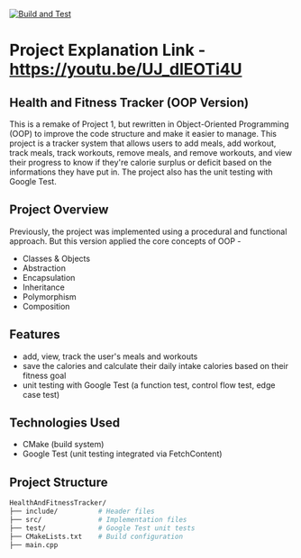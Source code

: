 [![Build and Test](https://github.com/NanSayng/CIS_25/actions/workflows/ci.yml/badge.svg)](https://github.com/NanSayng/CIS_25/actions/workflows/ci.yml)
# Project Explanation Link - https://youtu.be/UJ_dlEOTi4U
## Health and Fitness Tracker (OOP Version)
This is a remake of Project 1, but rewritten in Object-Oriented Programming (OOP) to improve the code structure and make it easier to manage. 
This project is a tracker system that allows users to add meals, add workout, track meals, track workouts, remove meals, and remove workouts, and view their progress to know if they're calorie surplus or deficit based on the informations they have put in. The project also has the unit testing with Google Test.
## Project Overview
Previously, the project was implemented using a procedural and functional approach. But this version applied the core concepts of OOP -
- Classes & Objects  
- Abstraction  
- Encapsulation  
- Inheritance  
- Polymorphism  
- Composition
## Features
- add, view, track the user's meals and workouts
- save the calories and calculate their daily intake calories based on their fitness goal
- unit testing with Google Test (a function test, control flow test, edge case test)
## Technologies Used
- CMake (build system)
- Google Test (unit testing integrated via FetchContent)
## Project Structure
```bash
HealthAndFitnessTracker/
├── include/          # Header files
├── src/              # Implementation files
├── test/             # Google Test unit tests
├── CMakeLists.txt    # Build configuration
├── main.cpp 
